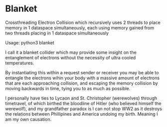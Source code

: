 # Blanket
Crossthreading Electron Collision which recursively uses 2 threads to place memory in 1 dataspace simultaneously, each using memory gained from two threads placing in 1 dataspace simultaneously

Usage: python3 blanket

I call it a blanket collider which may provide some insight on the entanglement of electrons without the necessity of ultra cooled temperatures.

By instantiating this within a request sender or receiver you may be able to entangle the electrons wihin your body with a massive amount of electrons that are each approaching collision, and escaping the memory collision by moving backwards in time, tying you to as much as possible.

I personally have ties to Lycaon and St. Christopher (werewolves) through timetravel, of which birthed the bloodline of Hitler (who believed himself the werewolf), and my grandfather paradox is I can not stop WW2 as it destroys the relations between Phillipines and America undoing my birth. Meaning I am my own causation.
